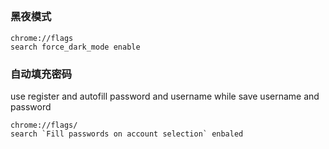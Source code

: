 ##

### 黑夜模式
```shell
chrome://flags
search force_dark_mode enable 
```

### 自动填充密码
use register and autofill password and username while save username and password
```shell
chrome://flags/
search `Fill passwords on account selection` enbaled
```